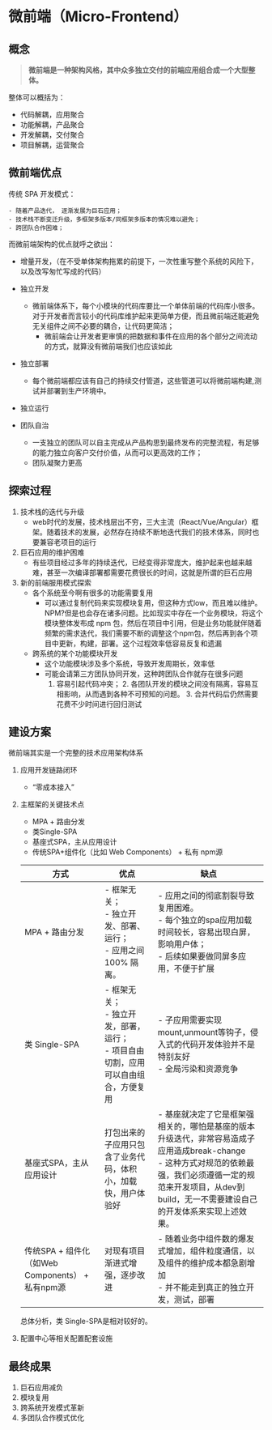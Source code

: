 # 微前端（Micro-Frontend）

## 概念

> **微前端是一种架构风格，其中众多独立交付的前端应用组合成一个大型整体。**

整体可以概括为：

- 代码解耦，应用聚合
- 功能解耦，产品聚合
- 开发解耦，交付聚合
- 项目解耦，运营聚合

## 微前端优点

传统 SPA 开发模式：

	- 随着产品迭代， 逐渐发展为巨石应用；
	- 技术栈不断变迁升级，多框架多版本/同框架多版本的情况难以避免；
	- 跨团队合作困难；

而微前端架构的优点就呼之欲出：

- 增量开发，（在不受单体架构拖累的前提下，一次性重写整个系统的风险下，以及改写匆忙写成的代码）

 - 独立开发
   	- 微前端体系下，每个小模块的代码库要比一个单体前端的代码库小很多。对于开发者而言较小的代码库维护起来更简单方便，而且微前端还能避免无关组件之间不必要的耦合，让代码更简洁；
      	- 微前端会让开发者更审慎的把数据和事件在应用的各个部分之间流动的方式，就算没有微前端我们也应该如此
 - 独立部署
    - 每个微前端都应该有自己的持续交付管道，这些管道可以将微前端构建,测试并部署到生产环境中。
 - 独立运行
 - 团队自治
    - 一支独立的团队可以自主完成从产品构思到最终发布的完整流程，有足够的能力独立向客户交付价值，从而可以更高效的工作；
    - 团队凝聚力更高

## 探索过程

1. 技术栈的迭代与升级
   - web时代的发展，技术栈层出不穷，三大主流（React/Vue/Angular）框架。随着技术的发展，必然存在持续不断地迭代我们的技术体系，同时也要兼容老项目的运行
2. 巨石应用的维护困难
   - 有些项目经过多年的持续迭代，已经变得非常庞大，维护起来也越来越难，甚至一次编译部署都需要花费很长的时间，这就是所谓的巨石应用
3. 新的前端服用模式探索
   - 各个系统至今啊有很多的功能需要复用
     - 可以通过复制代码来实现模块复用，但这种方式low，而且难以维护。NPM?但是也会存在诸多问题。比如现实中存在一个业务模块，将这个模块整体发布成 npm 包，然后在项目中引用，但是业务功能就伴随着频繁的需求迭代，我们需要不断的调整这个npm包，然后再到各个项目中更新，构建，部署。这个过程效率低容易反复和遗漏
   - 跨系统的某个功能模块开发
     - 这个功能模块涉及多个系统，导致开发周期长，效率低
     - 可能会请第三方团队协同开发，这种跨团队合作就存在很多问题
       	1. 容易引起代码冲突；
        	2. 各团队开发的模块之间没有隔离，容易互相影响，从而遇到各种不可预知的问题。
        	3. 合并代码后仍然需要花费不少时间进行回归测试

## 建设方案

微前端其实是一个完整的技术应用架构体系

1. 应用开发链路闭环

   - “零成本接入”

2. 主框架的关键技术点

   - MPA + 路由分发
   - 类Single-SPA
   - 基座式SPA，主从应用设计
   - 传统SPA+组件化（比如 Web Components） + 私有 npm源

   | 方式                                             | 优点                                                         | 缺点                                                         |
   | ------------------------------------------------ | ------------------------------------------------------------ | ------------------------------------------------------------ |
   | MPA + 路由分发                                   | - 框架无关；<br />- 独立开发、部署、运行；<br /> - 应用之间 100% 隔离。 | - 应用之间的彻底割裂导致复用困难。<br />- 每个独立的spa应用加载时间较长，容易出现白屏，影响用户体；<br />- 后续如果要做同屏多应用，不便于扩展 |
   | 类 Single-SPA                                    | - 框架无关；<br />- 独立开发，部署，运行；<br />- 项目自由切割，应用可以自由组合，方便复用 | - 子应用需要实现mount,unmount等钩子，侵入式的代码开发体验并不是特别友好<br />- 全局污染和资源竞争 |
   | 基座式SPA，主从应用设计                          | 打包出来的子应用只包含了业务代码，体积小，加载快，用户体验好 | - 基座就决定了它是框架强相关的，哪怕是基座的版本升级迭代，非常容易造成子应用造成break-change<br />- 这种方式对规范的依赖最强，我们必须遵循一定的规范来开发项目，从dev到build，无一不需要建设自己的开发体系来实现上述效果。 |
   | 传统SPA + 组件化（如Web Components） + 私有npm源 | 对现有项目渐进式增强，逐步改进                               | - 随着业务中组件数的爆发式增加，组件粒度通信，以及组件的维护成本都急剧增加<br />- 并不能走到真正的独立开发，测试，部署 |

   总体分析，类 Single-SPA是相对较好的。

3. 配置中心等相关配置配套设施

## 最终成果

1. 巨石应用减负
2. 模块复用
3. 跨系统开发模式革新
4. 多团队合作模式优化
